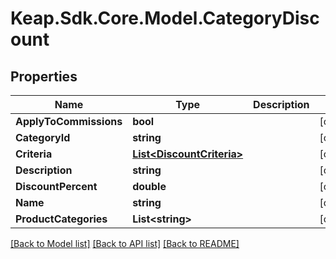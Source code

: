 # Keap.Sdk.Core.Model.CategoryDiscount

## Properties

Name | Type | Description | Notes
------------ | ------------- | ------------- | -------------
**ApplyToCommissions** | **bool** |  | [optional] 
**CategoryId** | **string** |  | [optional] 
**Criteria** | [**List&lt;DiscountCriteria&gt;**](DiscountCriteria.md) |  | [optional] 
**Description** | **string** |  | [optional] 
**DiscountPercent** | **double** |  | [optional] 
**Name** | **string** |  | [optional] 
**ProductCategories** | **List&lt;string&gt;** |  | [optional] 

[[Back to Model list]](../README.md#documentation-for-models) [[Back to API list]](../README.md#documentation-for-api-endpoints) [[Back to README]](../README.md)


